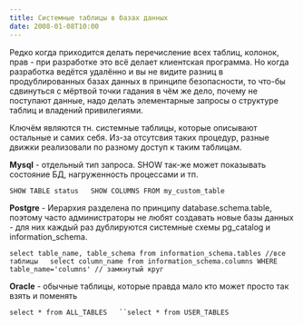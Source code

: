 ```yaml
---
title: Системные таблицы в базах данных
date: 2008-01-08T10:00
---
```


Редко когда приходится делать перечисление всех таблиц, колонок, прав - при разработке это всё делает клиентская программа. Но когда разработка ведётся удалённо и вы не видите разниц в продублированных базах данных в принципе безопасности, то что-бы сдвинуться с мёртвой точки гадания в чём же дело, почему не поступают данные, надо делать элементарные запросы о структуре таблиц и владений привилегиями.

Ключём являются тн. системные таблицы, которые описывают остальные и самих себя. Из-за отсутсвия таких процедур, разные движки реализовали по разному доступ к таким таблицам.

**Mysql** - отдельный тип запроса. SHOW так-же может показывать состояние БД, нагруженность процессами и тп.

`SHOW TABLE status   SHOW COLUMNS FROM my_custom_table   `

**Postgre** - Иерархия разделена по принципу database.schema.table, поэтому часто администраторы не любят создавать новые базы данных - для них каждый раз дублируются системные схемы pg_catalog и information_schema.

`select table_name, table_schema from information_schema.tables //все таблицы   select column_name from information_schema.columns WHERE table_name='columns' // замкнутый круг   `

**Oracle** - обычные таблицы, которые правда мало кто может просто так взять и поменять

`select * from ALL_TABLES   ``select * from USER_TABLES`